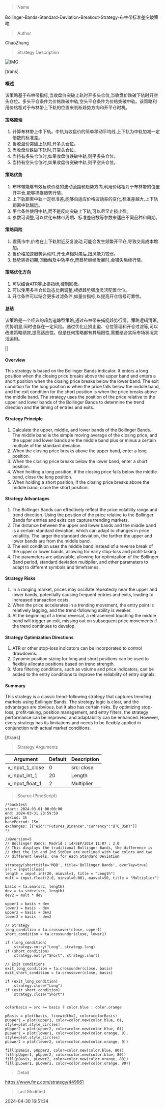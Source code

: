 
> Name

Bollinger-Bands-Standard-Deviation-Breakout-Strategy-布林带标准差突破策略

> Author

ChaoZhang

> Strategy Description

![IMG](https://www.fmz.com/upload/asset/17e887c1d237c9befce.png)

[trans]
#### 概述
该策略基于布林带指标,当收盘价突破上轨时开多头仓位,当收盘价跌破下轨时开空头仓位。多头平仓条件为价格跌破中轨,空头平仓条件为价格突破中轨。该策略利用价格相对于布林带上下轨的位置来判断趋势方向和开平仓时机。

#### 策略原理
1. 计算布林带上中下轨。中轨为收盘价的简单移动平均线,上下轨为中轨加减一定倍数的标准差。
2. 当收盘价突破上轨时,开多头仓位。
3. 当收盘价跌破下轨时,开空头仓位。 
4. 当持有多头仓位时,如果收盘价跌破中轨,则平多头仓位。
5. 当持有空头仓位时,如果收盘价突破中轨,则平空头仓位。

#### 策略优势
1. 布林带能够有效反映价格的波动范围和趋势方向,利用价格相对于布林带的位置开平仓,能够捕捉趋势行情。
2. 上下轨距离中轨一定标准差,能够自适应价格波动率的变化,标准差越大,上下轨距离中轨越远。
3. 平仓条件使用中轨,而不是反向突破上下轨,可以尽早止损止盈。
4. 参数可调整,可以优化布林带周期、标准差倍数等参数来适应不同品种和周期。

#### 策略风险
1. 震荡市中,价格在上下轨附近反复波动,可能会发生频繁开平仓,导致交易成本增加。
2. 当价格加速趋势运动时,开仓点相对滞后,跟风能力较弱。
3. 趋势转折初期,回撤触及中轨平仓,而趋势继续发展时,会错失后续行情。

#### 策略优化方向  
1. 可以结合ATR等止损指标,控制回撤。
2. 可以使用多空仓位动态比例调整,根据趋势强度灵活配置仓位。
3. 开仓条件可以结合更多过滤条件,如量价指标,以提高开仓信号可靠性。

#### 总结
该策略是一个经典的趋势追踪型策略,通过布林带来捕捉趋势行情。策略逻辑清晰,优势明显,同时也存在一定风险。通过优化止损止盈、仓位管理和开仓过滤等,可以改进策略绩效,提高适应性。但是任何策略都有其局限性,需要结合实际市场状况灵活运用。

|| 

#### Overview
This strategy is based on the Bollinger Bands indicator. It enters a long position when the closing price breaks above the upper band and enters a short position when the closing price breaks below the lower band. The exit condition for the long position is when the price falls below the middle band, and the exit condition for the short position is when the price breaks above the middle band. The strategy uses the position of the price relative to the upper and lower bands of the Bollinger Bands to determine the trend direction and the timing of entries and exits.

#### Strategy Principle
1. Calculate the upper, middle, and lower bands of the Bollinger Bands. The middle band is the simple moving average of the closing price, and the upper and lower bands are the middle band plus or minus a certain multiple of the standard deviation.
2. When the closing price breaks above the upper band, enter a long position.
3. When the closing price breaks below the lower band, enter a short position.
4. When holding a long position, if the closing price falls below the middle band, close the long position.
5. When holding a short position, if the closing price breaks above the middle band, close the short position.

#### Strategy Advantages
1. The Bollinger Bands can effectively reflect the price volatility range and trend direction. Using the position of the price relative to the Bollinger Bands for entries and exits can capture trending markets.
2. The distance between the upper and lower bands and the middle band is a certain standard deviation, which can adapt to changes in price volatility. The larger the standard deviation, the farther the upper and lower bands are from the middle band.
3. The exit condition uses the middle band instead of a reverse break of the upper or lower bands, allowing for early stop-loss and profit-taking.
4. The parameters are adjustable, allowing for optimization of the Bollinger Band period, standard deviation multiplier, and other parameters to adapt to different symbols and timeframes.

#### Strategy Risks
1. In a ranging market, prices may oscillate repeatedly near the upper and lower bands, potentially causing frequent entries and exits, leading to increased transaction costs.
2. When the price accelerates in a trending movement, the entry point is relatively lagging, and the trend-following ability is weaker.
3. At the beginning of a trend reversal, a retracement touching the middle band will trigger an exit, missing out on subsequent price movements if the trend continues to develop.

#### Strategy Optimization Directions
1. ATR or other stop-loss indicators can be incorporated to control drawdowns.
2. Dynamic position sizing for long and short positions can be used to flexibly allocate positions based on trend strength.
3. More filtering conditions, such as volume and price indicators, can be added to the entry conditions to improve the reliability of entry signals.

#### Summary
This strategy is a classic trend-following strategy that captures trending markets using Bollinger Bands. The strategy logic is clear, and the advantages are obvious, but it also has certain risks. By optimizing stop-loss, profit-taking, position management, and entry filters, the strategy performance can be improved, and adaptability can be enhanced. However, every strategy has its limitations and needs to be flexibly applied in conjunction with actual market conditions.

[/trans]

> Strategy Arguments



|Argument|Default|Description|
|----|----|----|
|v_input_1_close|0|src: close|high|low|open|hl2|hlc3|hlcc4|ohlc4|
|v_input_int_1|20|Length|
|v_input_float_1|2|Multiplier|


> Source (PineScript)

``` pinescript
/*backtest
start: 2024-03-01 00:00:00
end: 2024-03-31 23:59:59
period: 1h
basePeriod: 15m
exchanges: [{"eid":"Futures_Binance","currency":"BTC_USDT"}]
*/

//@version=5
// Bollinger Bands: Madrid : 14/SEP/2014 11:07 : 2.0
// This displays the traditional Bollinger Bands, the difference is 
// that the 1st and 2nd StdDev are outlined with two colors and two
// different levels, one for each Standard Deviation

strategy(shorttitle='MBB', title='Bollinger Bands', overlay=true)
src = input(close)
length = input.int(20, minval=1, title = "Length")
mult = input.float(2.0, minval=0.001, maxval=50, title = "Multiplier")

basis = ta.sma(src, length)
dev = ta.stdev(src, length)
dev2 = mult * dev

upper1 = basis + dev
lower1 = basis - dev
upper2 = basis + dev2
lower2 = basis - dev2

// Strategy
long_condition = ta.crossover(close, upper1)
short_condition = ta.crossunder(close, lower1)

if (long_condition)
    strategy.entry("Long", strategy.long)
if (short_condition)
    strategy.entry("Short", strategy.short)

// Exit conditions
exit_long_condition = ta.crossunder(close, basis)
exit_short_condition = ta.crossover(close, basis)

if (exit_long_condition)
    strategy.close("Long")
if (exit_short_condition)
    strategy.close("Short")


colorBasis = src >= basis ? color.blue : color.orange

pBasis = plot(basis, linewidth=2, color=colorBasis)
pUpper1 = plot(upper1, color=color.new(color.blue, 0), style=plot.style_circles)
pUpper2 = plot(upper2, color=color.new(color.blue, 0))
pLower1 = plot(lower1, color=color.new(color.orange, 0), style=plot.style_circles)
pLower2 = plot(lower2, color=color.new(color.orange, 0))

fill(pBasis, pUpper2, color=color.new(color.blue, 80))
fill(pUpper1, pUpper2, color=color.new(color.blue, 80))
fill(pBasis, pLower2, color=color.new(color.orange, 80))
fill(pLower1, pLower2, color=color.new(color.orange, 80))
```

> Detail

https://www.fmz.com/strategy/449961

> Last Modified

2024-04-30 16:51:34

